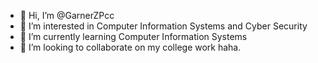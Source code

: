 - 👋 Hi, I’m @GarnerZPcc
- 👀 I’m interested in Computer Information Systems and Cyber Security
- 🌱 I’m currently learning Computer Information Systems
- 💞️ I’m looking to collaborate on my college work haha.

<!---
GarnerZPcc/GarnerZPcc is a ✨ special ✨ repository because its `README.md` (this file) appears on your GitHub profile.
You can click the Preview link to take a look at your changes.
--->
